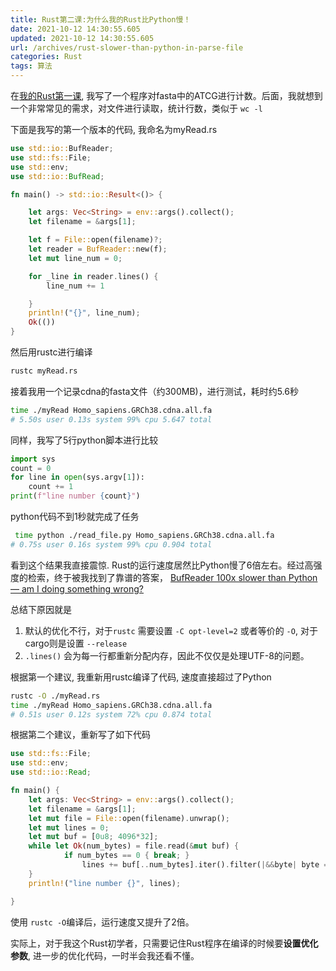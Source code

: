 ```yaml
---
title: Rust第二课:为什么我的Rust比Python慢！
date: 2021-10-12 14:30:55.605
updated: 2021-10-12 14:30:55.605
url: /archives/rust-slower-than-python-in-parse-file
categories: Rust
tags: 算法
---
```


在[我的Rust第一课](https://xuzhougeng.top/archives/my-first-rust-class), 我写了一个程序对fasta中的ATCG进行计数。后面，我就想到一个非常常见的需求，对文件进行读取，统计行数，类似于 `wc -l`

下面是我写的第一个版本的代码, 我命名为myRead.rs

```rust
use std::io::BufReader;
use std::fs::File;
use std::env;
use std::io::BufRead;

fn main() -> std::io::Result<()> {

    let args: Vec<String> = env::args().collect();
    let filename = &args[1];

    let f = File::open(filename)?;
    let reader = BufReader::new(f);
    let mut line_num = 0;

    for _line in reader.lines() {
        line_num += 1

    }
    println!("{}", line_num);
    Ok(())
}

```

然后用rustc进行编译

```bash
rustc myRead.rs
```

接着我用一个记录cdna的fasta文件（约300MB)，进行测试，耗时约5.6秒

```bash
time ./myRead Homo_sapiens.GRCh38.cdna.all.fa
# 5.50s user 0.13s system 99% cpu 5.647 total
```


同样，我写了5行python脚本进行比较

```python
import sys
count = 0
for line in open(sys.argv[1]):
    count += 1
print(f"line number {count}")

```

python代码不到1秒就完成了任务

```bash
 time python ./read_file.py Homo_sapiens.GRCh38.cdna.all.fa
# 0.75s user 0.16s system 99% cpu 0.904 total
```

看到这个结果我直接震惊. Rust的运行速度居然比Python慢了6倍左右。经过高强度的检索，终于被我找到了靠谱的答案， [BufReader 100x slower than Python — am I doing something wrong?](https://users.rust-lang.org/t/bufreader-100x-slower-than-python-am-i-doing-something-wrong/1426)

总结下原因就是

1. 默认的优化不行，对于`rustc` 需要设置 `-C opt-level=2` 或者等价的 `-O`, 对于cargo则是设置 `--release`
2. `.lines()` 会为每一行都重新分配内存，因此不仅仅是处理UTF-8的问题。


根据第一个建议, 我重新用rustc编译了代码, 速度直接超过了Python

```bash
rustc -O ./myRead.rs
time ./myRead Homo_sapiens.GRCh38.cdna.all.fa
# 0.51s user 0.12s system 72% cpu 0.874 total
```

根据第二个建议，重新写了如下代码

```rust
use std::fs::File;
use std::env;
use std::io::Read;

fn main() {
    let args: Vec<String> = env::args().collect();
    let filename = &args[1];
    let mut file = File::open(filename).unwrap();
    let mut lines = 0;
    let mut buf = [0u8; 4096*32];
    while let Ok(num_bytes) = file.read(&mut buf) {
            if num_bytes == 0 { break; }
                lines += buf[..num_bytes].iter().filter(|&&byte| byte == b'\n').count();
    }
    println!("line number {}", lines);

}
```

使用 `rustc -O`编译后，运行速度又提升了2倍。

实际上，对于我这个Rust初学者，只需要记住Rust程序在编译的时候要**设置优化参数**, 进一步的优化代码，一时半会我还看不懂。






